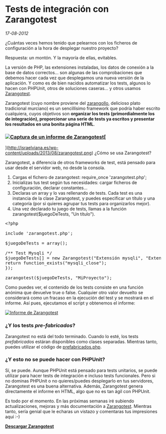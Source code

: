 Tests de integración con Zarangotest
====================================

_17-08-2012_

¿Cuántas veces hemos tenido que pelearnos con los ficheros de configuración a la hora de desplegar nuestro proyecto?

Respuesta: un montón. Y la mayoría de ellas, evitables.

La versión de PHP, las extensiones instaladas, los datos de conexión a la base de datos correctos... son algunas de las comprobaciones que debemos hacer cada vez que desplegamos una nueva versión de la aplicación. Y como es de bien nacidos automatizar los tests, algunos lo hacen con PHPUnit, otros de soluciones caseras... y otros usamos [Zarangotest](https://github.com/isra00/zarangotest).

Zarangotest (cuyo nombre proviene del [zarangollo](http://es.wikipedia.org/wiki/Zarangollo), delicioso plato tradicional murciano) es un sencillísimo framework que podría haber escrito cualquiera, cuyos objetivos son **organizar los tests (primordialmente los de integración), proporcionar una serie de tests ya escritos y presentar los resultados en una bonita página HTML**.

### [![Captura de un informe de Zarangotest](http://israelviana.es/wp-content/uploads/2012/08/zarangotest.gif "Captura de un informe de Zarangotest")](http://israelviana.es/wp-content/uploads/2012/08/zarangotest.gif)[
](http://israelviana.es/wp-content/uploads/2013/08/zarangotest.png) ¿Cómo se usa Zarangotest?

Zarangotest, a diferencia de otros frameworks de test, está pensado para usar desde el servidor web, no desde la consola.

1.  Cargas el fichero de zarangotest: require_once 'zarangotest.php';
2.  Inicializas tus test según tus necesidades: cargar ficheros de configuración, declarar constantes...
3.  Declaras un array y lo vas rellenando de tests. Cada test es una instancia de la clase Zarangotest, y puedes especificar un título y una categoría (por si quieres agrupar tus tests para organizarlos mejor).
4.  Una vez declarado tu juego de tests, llamas a la función zarangotest($juegoDeTests, "Un título").
<pre lang="php">&lt;?php

include 'zarangotest.php';

$juegoDeTests = array();

/** Test Mysqli */
$juegoDeTests[] = new Zarangotest("Extensión mysqli", "Extensiones", function() {
return function_exists("mysqli_close");
});

zarangotest($juegoDeTests, "MiProyecto");</pre>
Como puedes ver, el contenido de los tests consiste en una función anónima que devuelve true o false. Cualquier otro valor devuelto se considerará como un fracaso en la ejecución del test y se mostrará en el informe. Así pues, ejecutamos el script y obtenemos el informe:

[![Informe de Zarangotest](http://israelviana.es/wp-content/uploads/2013/08/zarangotest-2.gif "zarangotest-2")](http://israelviana.es/wp-content/uploads/2013/08/zarangotest-2.gif)

### ¿Y los tests _pre-fabricados_?

Zarangotest no está del todo terminado. Cuando lo esté, los tests _prefabricados_ estáran disponibles como clases separadas. Mientras tanto, puedes utilizar el código de [prefabricados.php](https://github.com/isra00/zarangotest/blob/master/prefabricados.php).

### ¿Y esto no se puede hacer con PHPUnit?

Sí, se puede. Aunque PHPUnit está pensado para tests unitarios, se puede utilizar para hacer tests de integración e incluso tests funcionales. Pero si no dominas PHPUnit o no quieres/puedes desplegarlo en tus servidores, Zarangotest es una buena alternativa. Además, Zarangotest genera directamente el informe en HTML, algo que no es tan ágil con PHPUnit.

Es todo por el momento. En las próximas semanas iré subiendo actualizaciones, mejoras y más documentación a [Zarangotest](https://github.com/isra00/zarangotest). Mientras tanto, sería genial que le echaras un vistazo y comentaras tus impresiones aquí :-)

[**Descargar Zarangotest**](https://github.com/isra00/zarangotest/downloads)